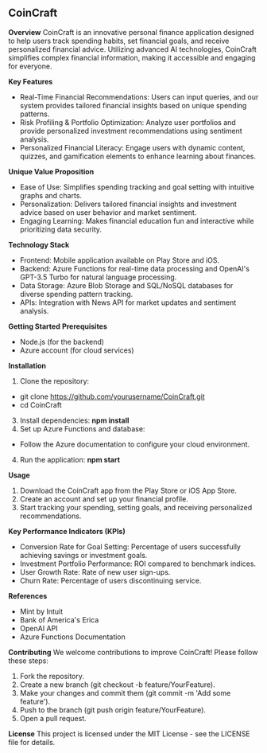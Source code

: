 ## CoinCraft

**Overview**
CoinCraft is an innovative personal finance application designed to help users track spending habits, set financial goals, and receive personalized financial advice. Utilizing advanced AI technologies, CoinCraft simplifies complex financial information, making it accessible and engaging for everyone.

**Key Features**
* Real-Time Financial Recommendations: Users can input queries, and our system provides tailored financial insights based on unique spending patterns.
* Risk Profiling & Portfolio Optimization: Analyze user portfolios and provide personalized investment recommendations using sentiment analysis.
* Personalized Financial Literacy: Engage users with dynamic content, quizzes, and gamification elements to enhance learning about finances.

**Unique Value Proposition**
* Ease of Use: Simplifies spending tracking and goal setting with intuitive graphs and charts.
* Personalization: Delivers tailored financial insights and investment advice based on user behavior and market sentiment.
* Engaging Learning: Makes financial education fun and interactive while prioritizing data security.

**Technology Stack**
* Frontend: Mobile application available on Play Store and iOS.
* Backend: Azure Functions for real-time data processing and OpenAI's GPT-3.5 Turbo for natural language processing.
* Data Storage: Azure Blob Storage and SQL/NoSQL databases for diverse spending pattern tracking.
* APIs: Integration with News API for market updates and sentiment analysis.

**Getting Started**
**Prerequisites**
* Node.js (for the backend)
* Azure account (for cloud services)

**Installation**
1.	Clone the repository:
* git clone https://github.com/yourusername/CoinCraft.git
* cd CoinCraft
3.	Install dependencies:
**npm install**
4.	Set up Azure Functions and database:
 * Follow the Azure documentation to configure your cloud environment.
4.	Run the application:
**npm start**

**Usage**
1.	Download the CoinCraft app from the Play Store or iOS App Store.
2.	Create an account and set up your financial profile.
3.	Start tracking your spending, setting goals, and receiving personalized recommendations.

**Key Performance Indicators (KPIs)**
* Conversion Rate for Goal Setting: Percentage of users successfully achieving savings or investment goals.
* Investment Portfolio Performance: ROI compared to benchmark indices.
* User Growth Rate: Rate of new user sign-ups.
* Churn Rate: Percentage of users discontinuing service.

**References**
* Mint by Intuit
* Bank of America's Erica
* OpenAI API
* Azure Functions Documentation

**Contributing**
We welcome contributions to improve CoinCraft! Please follow these steps:
1.	Fork the repository.
2.	Create a new branch (git checkout -b feature/YourFeature).
3.	Make your changes and commit them (git commit -m 'Add some feature').
4.	Push to the branch (git push origin feature/YourFeature).
5.	Open a pull request.

**License**
This project is licensed under the MIT License - see the LICENSE file for details.

